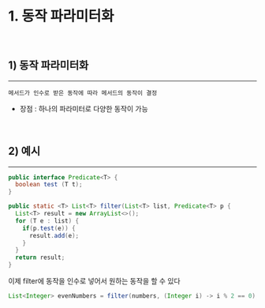 # 1. 동작 파라미터화

<br>

## 1) 동작 파라미터화

---

```
메서드가 인수로 받은 동작에 따라 메서드의 동작이 결정
```
 - 장점 : 하나의 파라미터로 다양한 동작이 가능

<br>

## 2) 예시

---

```java
public interface Predicate<T> {
  boolean test (T t);
}

public static <T> List<T> filter(List<T> list, Predicate<T> p {
  List<T> result = new ArrayList<>();
  for (T e : list) {
    if(p.test(e)) {
      result.add(e);
    }
  }
  return result;
}
```
이제 filter에 동작을 인수로 넣어서 원하는 동작을 할 수 있다
```java
List<Integer> evenNumbers = filter(numbers, (Integer i) -> i % 2 == 0);
```
